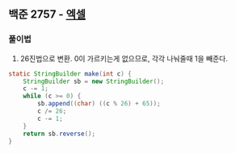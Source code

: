## 백준 2757 - [엑셀](https://www.acmicpc.net/problem/2757)

### 풀이법

1. 26진법으로 변환. 0이 가르키는게 없으므로, 각각 나눠줄때 1을 빼준다.

```JAVA
static StringBuilder make(int c) {
    StringBuilder sb = new StringBuilder();
    c -= 1;
    while (c >= 0) {
        sb.append((char) ((c % 26) + 65));
        c /= 26;
        c -= 1;
    }
    return sb.reverse();
}
```


